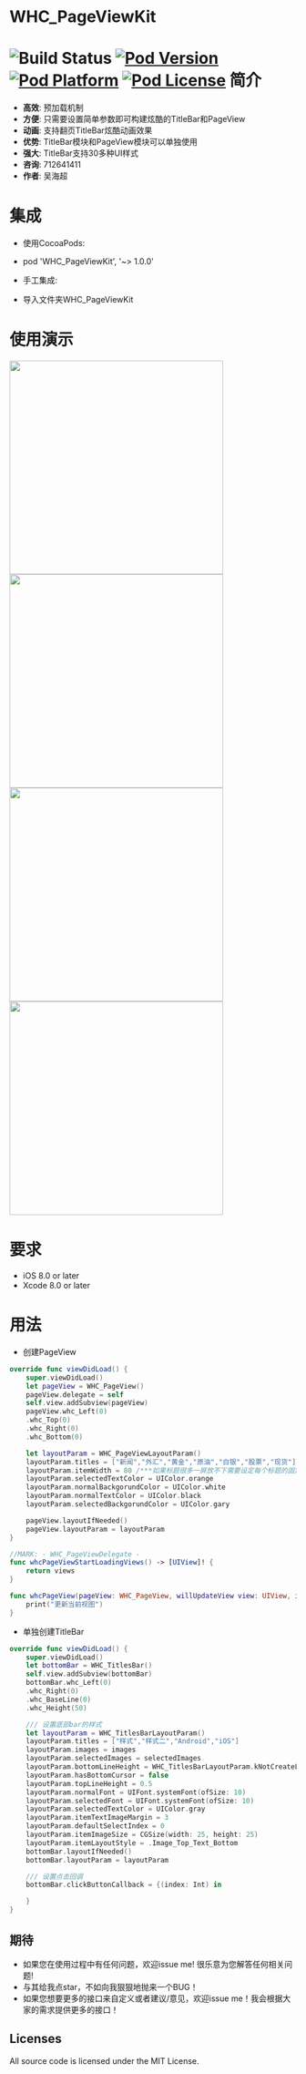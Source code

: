 WHC_PageViewKit
==============
![Build Status](https://api.travis-ci.org/netyouli/WHC_PageViewKit.svg?branch=master)
[![Pod Version](http://img.shields.io/cocoapods/v/WHC_PageViewKit.svg?style=flat)](http://cocoadocs.org/docsets/WHC_Model/)
[![Pod Platform](http://img.shields.io/cocoapods/p/WHC_PageViewKit.svg?style=flat)](http://cocoadocs.org/docsets/WHC_Model/)
[![Pod License](http://img.shields.io/cocoapods/l/WHC_PageViewKit.svg?style=flat)](https://opensource.org/licenses/MIT)
简介
==============
- **高效**: 预加载机制
- **方便**: 只需要设置简单参数即可构建炫酷的TitleBar和PageView
- **动画**: 支持翻页TitleBar炫酷动画效果
- **优势**: TitleBar模块和PageView模块可以单独使用
- **强大**: TitleBar支持30多种UI样式
- **咨询**: 712641411
- **作者**: 吴海超

集成
==============
* 使用CocoaPods:
-  pod 'WHC_PageViewKit', '~> 1.0.0'
* 手工集成:
-  导入文件夹WHC_PageViewKit

使用演示
==============
<img src = "https://github.com/netyouli/WHC_PageViewKit/blob/master/gif/pageView.gif" width = "375"><img src = "https://github.com/netyouli/WHC_PageViewKit/blob/master/gif/note.png" width = "375">
<img src = "https://github.com/netyouli/WHC_PageViewKit/blob/master/gif/a.png" width = "375"><img src = "https://github.com/netyouli/WHC_PageViewKit/blob/master/gif/b.png" width = "375">

要求
==============
* iOS 8.0 or later
* Xcode 8.0 or later

用法
==============
*  创建PageView
```Swift
override func viewDidLoad() {
    super.viewDidLoad()
    let pageView = WHC_PageView()
    pageView.delegate = self
    self.view.addSubview(pageView)
    pageView.whc_Left(0)
    .whc_Top(0)
    .whc_Right(0)
    .whc_Bottom(0)

    let layoutParam = WHC_PageViewLayoutParam()
    layoutParam.titles = ["新闻","外汇","黄金","原油","白银","股票","现货"]
    layoutParam.itemWidth = 80 /***如果标题很多一屏放不下需要设定每个标题的固定宽度否则可以忽略***/
    layoutParam.selectedTextColor = UIColor.orange
    layoutParam.normalBackgorundColor = UIColor.white
    layoutParam.normalTextColor = UIColor.black
    layoutParam.selectedBackgorundColor = UIColor.gary

    pageView.layoutIfNeeded()
    pageView.layoutParam = layoutParam
}

//MARK: - WHC_PageViewDelegate -
func whcPageViewStartLoadingViews() -> [UIView]! {
    return views
}

func whcPageView(pageView: WHC_PageView, willUpdateView view: UIView, index: Int) {
    print("更新当前视图")
}

```

* 单独创建TitleBar
```Swift 
override func viewDidLoad() {
    super.viewDidLoad()
    let bottomBar = WHC_TitlesBar()
    self.view.addSubview(bottomBar)
    bottomBar.whc_Left(0)
    .whc_Right(0)
    .whc_BaseLine(0)
    .whc_Height(50)

    /// 设置底部bar的样式
    let layoutParam = WHC_TitlesBarLayoutParam()
    layoutParam.titles = ["样式","样式二","Android","iOS"]
    layoutParam.images = images
    layoutParam.selectedImages = selectedImages
    layoutParam.bottomLineHeight = WHC_TitlesBarLayoutParam.kNotCreateLine
    layoutParam.hasBottomCursor = false
    layoutParam.topLineHeight = 0.5
    layoutParam.normalFont = UIFont.systemFont(ofSize: 10)
    layoutParam.selectedFont = UIFont.systemFont(ofSize: 10)
    layoutParam.selectedTextColor = UIColor.gray
    layoutParam.itemTextImageMargin = 3
    layoutParam.defaultSelectIndex = 0
    layoutParam.itemImageSize = CGSize(width: 25, height: 25)
    layoutParam.itemLayoutStyle = .Image_Top_Text_Bottom
    bottomBar.layoutIfNeeded()
    bottomBar.layoutParam = layoutParam

    /// 设置点击回调
    bottomBar.clickButtonCallback = {(index: Int) in

    }
}
```

## <a id="期待"></a>期待

- 如果您在使用过程中有任何问题，欢迎issue me! 很乐意为您解答任何相关问题!
- 与其给我点star，不如向我狠狠地抛来一个BUG！
- 如果您想要更多的接口来自定义或者建议/意见，欢迎issue me！我会根据大家的需求提供更多的接口！

## Licenses
All source code is licensed under the MIT License.
